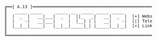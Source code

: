 <pre>
  ╔══[ A.13 ]════════════════════════════════════════════════════════════[ X ]══╗
  ║   _____ _____     _____ __  _____ _____ _____                               ║
  ║  |  _  |   __|___|  _  |  ||_   _|   __|  _  |  [+] Website: re-alter.ru    ║
  ║  |    -|   __|___|     |  |__| | |   __|    -|  [|] Telegram: @re_alter     ║
  ║  |__|__|_____|   |__|__|_____|_| |_____|__|__|  [+] LinkedIn: @re-alter     ║
  ║                                                                             ║
  ╚═════════════════════════════════════════════════════════════════════════════╝
</pre>
